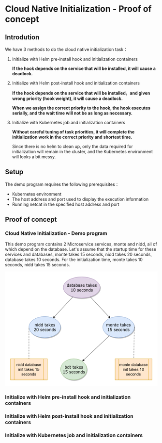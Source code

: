 # Cloud Native Initialization - Proof of concept

## Introdution

We have 3 methods to do the cloud native initialization task：

1. Initialize with Helm pre-install hook and initialization containers

    **If the hook depends on the service that will be installed, it will cause a deadlock.**

2. Initialize with Helm post-install hook and initialization containers

    **If the hook depends on the service that will be installed，and given wrong
    priority (hook weight), it will cause a deadlock.**

    **When we assign the correct priority to the hook, the hook executes serially,
     and the wait time will not be as long as necessary.**

3. Initialize with Kubernetes job and initialization containers

    **Without careful tuning of task priorities, it will complete the initialization
     work in the correct priority and shortest time.**

    Since there is no helm to clean up, only the data required for initialization
    will remain in the cluster, and the Kubernetes environment will looks a bit messy.

## Setup

The demo program requires the following prerequisites：

- Kubernetes environment
- The host address and port used to display the execution information
- Running netcat in the specified host address and port

## Proof of concept

### Cloud Native Initialization - Demo program

This demo program contains 2 Microservice services, monte and nidd, all of
which depend on the database.
Let's assume that the startup time for these services and databases,
monte takes 15 seconds, nidd takes 20 seconds, database takes 10 seconds. For the initialization time, monte takes 10 seconds, nidd takes 15 seconds.

![Cloud Native Initialization - Demo program](cni-poc.png)

### Initialize with Helm pre-install hook and initialization containers

### Initialize with Helm post-install hook and initialization containers

### Initialize with Kubernetes job and initialization containers
